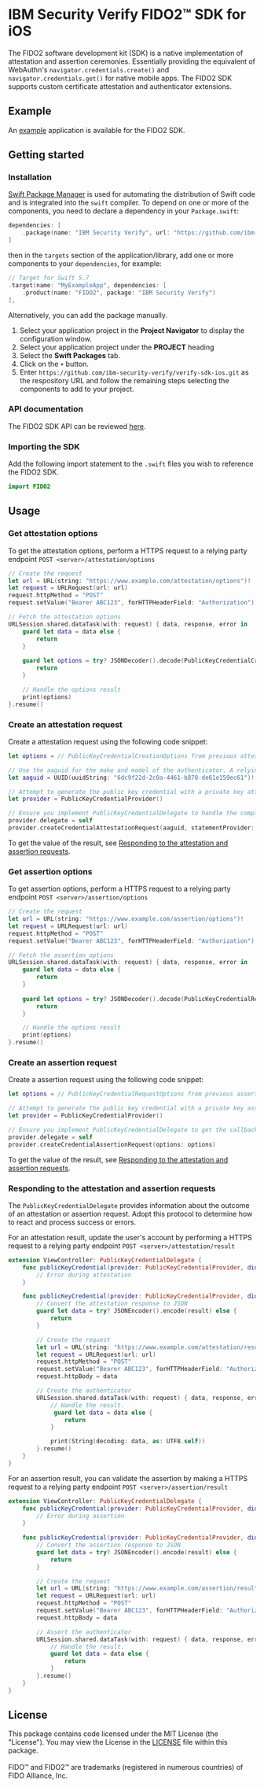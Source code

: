 # IBM Security Verify FIDO2™ SDK for iOS

The FIDO2 software development kit (SDK) is a native implementation of attestation and assertion ceremonies.  Essentially providing the equivalent
of WebAuthn's `navigator.credentials.create()` and `navigator.credentials.get()` for native mobile apps.  The FIDO2 SDK supports custom certificate attestation and authenticator extensions.


## Example
An [example](../../Examples/fido2) application is available for the FIDO2 SDK.


## Getting started

### Installation

[Swift Package Manager](https://swift.org/package-manager/) is used for automating the distribution of Swift code and is integrated into the `swift` compiler.  To depend on one or more of the components, you need to declare a dependency in your `Package.swift`:

```swift
dependencies: [
    .package(name: "IBM Security Verify", url: "https://github.com/ibm-security-verify/verify-sdk-ios.git", from: "3.0.11")
]
```

then in the `targets` section of the application/library, add one or more components to your `dependencies`, for example:

```swift
// Target for Swift 5.7
.target(name: "MyExampleApp", dependencies: [
    .product(name: "FIDO2", package: "IBM Security Verify")
],
```

Alternatively, you can add the package manually.
1. Select your application project in the **Project Navigator** to display the configuration window.
2. Select your application project under the **PROJECT** heading
3. Select the **Swift Packages** tab.
4. Click on the `+` button.
5. Enter `https://github.com/ibm-security-verify/verify-sdk-ios.git` as the respository URL and follow the remaining steps selecting the components to add to your project.

### API documentation
The FIDO2 SDK API can be reviewed [here](https://ibm-security-verify.github.io/ios/documentation/fido2/).

### Importing the SDK

Add the following import statement to the `.swift` files you wish to reference the FIDO2 SDK.

```swift
import FIDO2
```

## Usage

### Get attestation options

To get the attestation options, perform a HTTPS request to a relying party endpoint  `POST <server>/attestation/options`

```swift
// Create the request
let url = URL(string: "https://www.example.com/attestation/options")!
let request = URLRequest(url: url)
request.httpMethod = "POST"
request.setValue("Bearer ABC123", forHTTPHeaderField: "Authorization")

// Fetch the attestation options
URLSession.shared.dataTask(with: request) { data, response, error in
    guard let data = data else {
        return
    }
    
    guard let options = try? JSONDecoder().decode(PublicKeyCredentialCreationOptions.self, from: data) else {
        return
    }

    // Handle the options result
    print(options)
}.resume()
```

### Create an attestation request

Create a attestation request using the following code snippet:

```swift
let options = // PublicKeyCredentialCreationOptions from previous attestation options response

// Use the aaguid for the make and model of the authenticator. A relying party may use this to infer additional properties.
let aaguid = UUID(uuidString: "6dc9f22d-2c0a-4461-b878-de61e159ec61")!

// Attempt to generate the public key credential with a private key attestation.
let provider = PublicKeyCredentialProvider()

// Ensure you implement PublicKeyCredentialDelegate to handle the completed request.
provider.delegate = self
provider.createCredentialAttestationRequest(aaguid, statementProvider: SelfAttestation(aaguid), options: options)
```

To get the value of the result, see [Responding to the attestation and assertion requests](#Responding-to-the-attestation-and-assertion-requests).


### Get assertion options

To get assertion options, perform a HTTPS request to a relying party endpoint `POST <server>/assertion/options`

```swift
// Create the request
let url = URL(string: "https://www.example.com/assertion/options")!
let request = URLRequest(url: url)
request.httpMethod = "POST"
request.setValue("Bearer ABC123", forHTTPHeaderField: "Authorization")

// Fetch the assertion options
URLSession.shared.dataTask(with: request) { data, response, error in
    guard let data = data else {
        return
    }
    
    guard let options = try? JSONDecoder().decode(PublicKeyCredentialRequestOptions.self, from: data) else {
        return
    }

    // Handle the options result
    print(options)
}.resume()
```



### Create an assertion request

Create a assertion request using the following code snippet:

```swift
let options = // PublicKeyCredentialRequestOptions from previous assertion options response

// Attempt to generate the public key credential with a private key assertion.
let provider = PublicKeyCredentialProvider()

// Ensure you implement PublicKeyCredentialDelegate to get the callbacks.
provider.delegate = self
provider.createCredentialAssertionRequest(options: options)
```
To get the value of the result, see [Responding to the attestation and assertion requests](#Responding-to-the-attestation-and-assertion-requests).



### Responding to the attestation and assertion requests

The `PublicKeyCredentialDelegate` provides information about the outcome of an attestation or assertion request. Adopt this protocol to determine how to react and process success or errors.

For an attestation result, update the user's account by performing a HTTPS request to a relying party endpoint `POST <server>/attestation/result`

```swift
extension ViewController: PublicKeyCredentialDelegate {
    func publicKeyCredential(provider: PublicKeyCredentialProvider, didCompleteWithError error: Error) {
        // Error during attestation
    }

    func publicKeyCredential(provider: PublicKeyCredentialProvider, didCompleteWithAttestation result: PublicKeyCredential<AuthenticatorAttestationResponse>) {
        // Convert the attestation response to JSON
        guard let data = try? JSONEncoder().encode(result) else {
            return
        }

        // Create the request
        let url = URL(string: "https://www.example.com/attestation/result")!
        let request = URLRequest(url: url)
        request.httpMethod = "POST"
        request.setValue("Bearer ABC123", forHTTPHeaderField: "Authorization")
        request.httpBody = data

        // Create the authenticator
        URLSession.shared.dataTask(with: request) { data, response, error in
            // Handle the result.
             guard let data = data else {
                return
            }

            print(String(decoding: data, as: UTF8.self))
        }.resume()
    }
}
```


For an assertion result, you can validate the assertion by making a HTTPS request to a relying party endpoint `POST <server>/assertion/result`

```swift
extension ViewController: PublicKeyCredentialDelegate {
    func publicKeyCredential(provider: PublicKeyCredentialProvider, didCompleteWithError error: Error) {
        // Error during assertion
    }
    
    func publicKeyCredential(provider: PublicKeyCredentialProvider, didCompleteWithAssertion result: PublicKeyCredential<AuthenticatorAssertionResponse>) {
        // Convert the assertion response to JSON
        guard let data = try? JSONEncoder().encode(result) else {
            return
        }

        // Create the request
        let url = URL(string: "https://www.example.com/assertion/result")!
        let request = URLRequest(url: url)
        request.httpMethod = "POST"
        request.setValue("Bearer ABC123", forHTTPHeaderField: "Authorization")
        request.httpBody = data

        // Assert the authenticator
        URLSession.shared.dataTask(with: request) { data, response, error in
            // Handle the result.
            guard let data = data else {
                return
            }
        }.resume()
    }
}
```

## License
This package contains code licensed under the MIT License (the "License"). You may view the License in the [LICENSE](../../LICENSE) file within this package.
<br/><br/>
FIDO™ and FIDO2™  are  trademarks (registered in numerous countries) of FIDO Alliance, Inc. 
